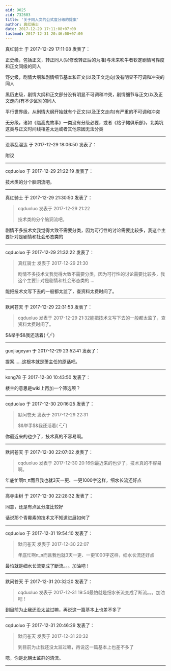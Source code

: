 ```yaml
---
aid: 9025
zid: 732603
title: '关于同人文的公式度分级的提案'
author: 真红骑士
date: 2017-12-29 17:11:08+07:00
lastmod: 2017-12-31 20:46:00+07:00
---
```


真红骑士 于 2017-12-29 17:11:08 发表了：

正史级，包括正文，转正同人(以修改转正后的为准)与未来吹牛者钦定剧情可靠度和正文同级的同人

野史级，剧情大纲和剧情细节基本和正文(以及正文走向)没有明显不可调和冲突的同人

黑历史级，剧情大纲和正文部分没有明显不可调和冲突，剧情细节与正文(以及正文走向)有不少区别的同人

平行世界级，从剧情大纲开始就有个正文(以及正文走向)有严重的不可调和冲突

无分级，诸如《临高鬼故事》一类没有分级必要，或者《格子裙俱乐部》，北美坑这类与正文时间线相差太远或者其他原因无法分类

---------

没事乱溜达 于 2017-12-29 18:06:50 发表了：

附议

---------

cqduoluo 于 2017-12-29 21:22:19 发表了：

技术类的分个脑洞流吧。

---------

真红骑士 于 2017-12-29 21:30:50 发表了：

> cqduoluo 发表于 2017-12-29 21:22
> 
> 技术类的分个脑洞流吧。



剧情不多技术文我觉得大致不需要分类，因为可行性的讨论需要比较多，我这个主要针对是剧情和社会形态类的

---------

cqduoluo 于 2017-12-29 21:32:22 发表了：

> 真红骑士 发表于 2017-12-29 21:30
> 
> 剧情不多技术文我觉得大致不需要分类，因为可行性的讨论需要比较多，我这个主要针对是剧情和社会形态类的 ...



能把技术文写下去的一般都太监了，查资料太费时间了。

---------

默问苍天 于 2017-12-29 22:31:53 发表了：

> cqduoluo 发表于 2017-12-29 21:32能把技术文写下去的一般都太监了，查资料太费时间了。



\$&举手\$&我还活着( •̅\_•̅ )

---------

guojiageyan 于 2017-12-29 23:52:41 发表了：

提案……这根本就是萧主任的原话吧。

---------

kong78 于 2017-12-30 10:43:50 发表了：

楼主的意思是wiki上再加一个筛选项？

---------

cqduoluo 于 2017-12-30 20:16:25 发表了：

> 默问苍天 发表于 2017-12-29 22:31
> 
> \$&举手\$&我还活着( •̅\_•̅ )



你最近来的也少了，技术真的不容易啊。

---------

默问苍天 于 2017-12-30 22:07:02 发表了：

> cqduoluo 发表于 2017-12-30 20:16你最近来的也少了，技术真的不容易啊。



年底忙啊π\_π而且我也就3天一更、一更1000字这样，细水长流还好点

---------

高寺由树 于 2017-12-30 22:28:32 发表了：

同意，还是有点区分度比较好

话说那个青霉素的技术文不知道进展如何了

---------

cqduoluo 于 2017-12-31 19:54:10 发表了：

> 默问苍天 发表于 2017-12-30 22:07
> 
> 年底忙啊π\_π而且我也就3天一更、一更1000字这样，细水长流还好点



最怕就是细水长流变成了断流。。。加油吧！

---------

默问苍天 于 2017-12-31 20:32:20 发表了：

> cqduoluo 发表于 2017-12-31 19:54最怕就是细水长流变成了断流。。。加油吧！



到目前为止我还没太监过嘛，再说这一篇基本上也差不多了

---------

cqduoluo 于 2017-12-31 20:46:29 发表了：

> 默问苍天 发表于 2017-12-31 20:32
> 
> 到目前为止我还没太监过嘛，再说这一篇基本上也差不多了



嗯，你是北朝太监群的清流。

---------


